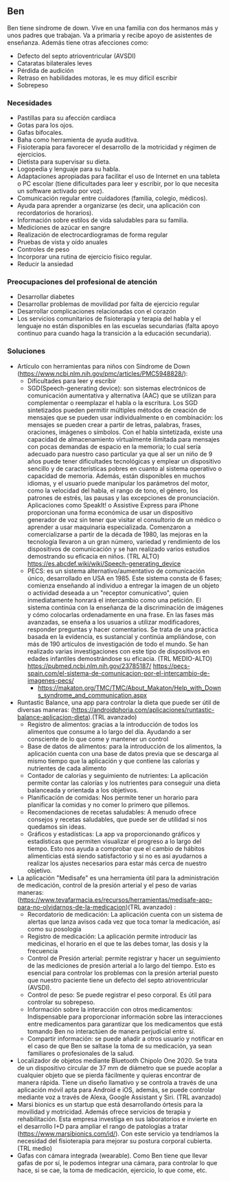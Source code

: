 ## Ben
Ben tiene síndrome de down. Vive en una familia con dos hermanos más y unos padres que trabajan. 
Va a primaria y recibe apoyo de asistentes de enseñanza. Además tiene otras afecciones como: 
- Defecto del septo atrioventricular (AVSDI)
- Cataratas bilaterales leves
- Pérdida de audición
- Retraso en habilidades motoras, le es muy difícil escribir
- Sobrepeso

### Necesidades 
-   Pastillas para su afección cardíaca
-   Gotas para los ojos.
-   Gafas bifocales.
-   Baha como herramienta de ayuda auditiva.
-   Fisioterapia para favorecer el desarrollo de la motricidad y régimen de ejercicios.
-   Dietista para supervisar su dieta.
-   Logopedia y lenguaje para su habla.
-   Adaptaciones apropiadas para facilitar el uso de Internet en una tableta o PC escolar (tiene dificultades para leer y escribir, por lo que necesita un software activado por voz).
-   Comunicación regular entre cuidadores (familia, colegio, médicos).
-   Ayuda para aprender a organizarse (es decir, una aplicación con recordatorios de horarios).
-   Información sobre estilos de vida saludables para su familia.
-   Mediciones de azúcar en sangre
-   Realización de electrocardiogramas de forma regular
-   Pruebas de vista y oído anuales
-   Controles de peso
-   Incorporar una rutina de ejercicio físico regular.
-   Reducir la ansiedad

### Preocupaciones del profesional de atención 
- Desarrollar diabetes
- Desarrollar problemas de movilidad por falta de ejercicio regular
- Desarrollar complicaciones relacionadas con el corazón
- Los servicios comunitarios de fisioterapia y terapia del habla y el lenguaje no están disponibles en las escuelas secundarias (falta apoyo continuo para cuando haga la transición a la educación secundaria).

### Soluciones
- Artículo con herramientas para niños con Síndrome de Down (https://www.ncbi.nlm.nih.gov/pmc/articles/PMC5948828/):
  - Dificultades para leer y escribir
   - SGD(Speech-generating device): son sistemas electrónicos de comunicación aumentativa y alternativa (AAC) que se utilizan para complementar o reemplazar el habla o la escritura.
Los SGD sintetizados pueden permitir múltiples métodos de creación de mensajes que se pueden usar individualmente o en combinación: los mensajes se pueden crear a partir de letras, palabras, frases, oraciones, imágenes o símbolos. Con el habla sintetizada, existe una capacidad de almacenamiento virtualmente ilimitada para mensajes con pocas demandas de espacio en la memoria; lo cual sería adecuado para nuestro caso particular ya que al ser un niño de 9 años puede tener dificultades tecnológicas y emplear un dispositivo sencillo y de características pobres en cuanto al sistema operativo o capacidad de memoria.
Además, están disponibles en muchos idiomas, y el usuario puede manipular los parámetros del motor, como la velocidad del habla, el rango de tono, el género, los patrones de estrés, las pausas y las excepciones de pronunciación.
Aplicaciones como SpeakIt! o Assistive Express para iPhone proporcionan una forma económica de usar un dispositivo generador de voz sin tener que visitar el consultorio de un médico o aprender a usar maquinaria especializada.
Comenzaron a comercializarse a partir de la década de 1980, las mejoras en la tecnología llevaron a un gran número, variedad y rendimiento de los dispositivos de comunicación y se han realizado varios estudios demostrando su eficacia en niños. (TRL ALTO)
https://es.abcdef.wiki/wiki/Speech-generating_device
   - PECS: es un sistema alternativo/aumentativo de comunicación único, desarrollado en USA en 1985. Este sistema consta de 6 fases; comienza enseñando al individuo a entregar la imagen de un objeto o actividad deseada a un "receptor comunicativo", quien inmediatamente honrará el intercambio como una petición. El sistema continúa con la enseñanza de la discriminación de imágenes y cómo colocarlas ordenadamente en una frase. En las fases más avanzadas, se enseña a los usuarios a utilizar modificadores, responder preguntas y hacer comentarios.
Se trata de una práctica basada en la evidencia, es sustancial y continúa ampliándose, con más de 190 artículos de investigación de todo el mundo.
Se han realizado varias investigaciones con este tipo de dispositivos en edades infantiles demostrándose su eficacia. (TRL MEDIO-ALTO)
https://pubmed.ncbi.nlm.nih.gov/23785187/
https://pecs-spain.com/el-sistema-de-comunicacion-por-el-intercambio-de-imagenes-pecs/
     - https://makaton.org/TMC/TMC/About_Makaton/Help_with_Downs_syndrome_and_communication.aspx
- Runtastic Balance, una app para controlar la dieta que puede ser útil de diversas maneras: (https://androidphoria.com/aplicaciones/runtastic-balance-aplicacion-dieta).(TRL avanzado)
  - Registro de alimentos: gracias a la introducción de todos los alimentos que consume a lo largo del día. Ayudando a ser consciente de lo que come y mantener un control
  - Base de datos de alimentos: para la introducción de los alimentos, la aplicación cuenta con una base de datos previa que se descarga al mismo tiempo que la aplicación y que contiene las calorías y nutrientes de cada alimento
  - Contador de calorías y seguimiento de nutrientes: La aplicación permite contar las calorías y los nutrientes para conseguir una dieta balanceada y orientada a los objetivos.
  - Planificación de comidas: Nos permite tener un horario para planificar la comidas y no comer lo primero que pillemos.
  - Recomendaciones de recetas saludables: A menudo ofrece consejos y recetas saludables, que puede ser de utilidad si nos quedamos sin ideas.
  - Gráficos y estadísticas: La app va proporcionando gráficos y estadísticas que permiten visualizar el progreso a lo largo del tiempo. Esto nos ayuda a comprobar que el cambio de hábitos alimenticias está siendo satisfactorio y si no es así ayudarnos a realizar los ajustes necesarios para estar más cerca de nuestro objetivo. 
- La aplicación "Medisafe" es una herramienta útil para la administración de medicación, control de la presión arterial y el peso de varias maneras: (https://www.tevafarmacia.es/recursos/herramientas/medisafe-app-para-no-olvidarnos-de-la-medicacion)(TRL avanzado) :
  - Recordatorio de medicación: La aplicación cuenta con un sistema de alertas que lanza avisos cada vez que toca tomar la medicación, así como su posología
  - Registro de medicación: La aplicación permite introducir las medicinas, el horario en el que te las debes tomar, las dosis y la frecuencia
  - Control de Presión arterial: permite registrar y hacer un seguimiento de las mediciones de presión arterial a lo largo del tiempo. Esto es esencial para controlar los problemas con la presión arterial puesto que nuestro paciente tiene un defecto del septo atrioventricular (AVSDI).
  - Control de peso: Se puede registrar el peso corporal. Es útil para controlar su sobrepeso. 
  - Información sobre la interacción con otros medicamentos: Indispensable para proporcionar información sobre las interacciones entre medicamentos para garantizar que los medicamentos que está tomando Ben no interactúen de manera perjudicial entre sí. 
  - Compartir información: se puede añadir a otros usuario y notificar en el caso de que Ben se saltase la toma de su medicación, ya sean familiares o profesionales de la salud.
- Localizador de objetos mediante Bluetooth Chipolo One 2020. Se trata de un dispositivo circular de 37 mm de diámetro que se puede acoplar a cualquier objeto que se pierda fácilmente y quieras encontrar de manera rápida. Tiene un diseño llamativo y se controla a través de una aplicación móvil apta para Android e iOS, además, se puede controlar mediante voz a través de Alexa, Google Assistant y Siri. (TRL avanzado)
- Marsi bionics es un startup que está desarrollando órtesis para la movilidad y motricidad. Además ofrece servicios de terapia y rehabilitación. Esta empresa investiga en sus laboratorios e invierte en el desarrollo I+D para ampliar el rango de patologías a tratar (https://www.marsibionics.com/id/). Con este servicio ya tendríamos la necesidad del fisioterapia para mejorar su postura corporal cubierta. (TRL medio)
- Gafas con cámara integrada (wearable). Como Ben tiene que llevar gafas de por sí, le podemos integrar una cámara, para controlar lo que hace, si se cae, la toma de medicación, ejercicio, lo que come, etc. 
